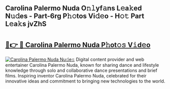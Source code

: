 ## Carolina Palermo Nuda O𝚗𝚕yf𝚊ns L𝚎a𝚔ed N𝚞𝚍es - Part-6rg P𝚑𝚘tos Vi𝚍𝚎o - H𝚘𝚝 Part L𝚎a𝚔s jvZhS

# <h2><a href="http://kf242w0.oniu.top/?m=Carolina+Palermo+Nuda">🔗👉 🔴 Carolina Palermo Nuda P𝚑ot𝚘𝚜 V𝚒d𝚎o</a></h2>

[![Carolina Palermo Nuda Nu𝚍e𝚜](https://i.imgur.com/0qMVB7G.gif)](http://kf242w0.oniu.top/?m=Carolina+Palermo+Nuda)
Digital content provider and web entertainer Carolina Palermo Nuda, known for sharing dance and lifestyle knowledge through solo and collaborative dance presentations and brief films. Inspiring inventor Carolina Palermo Nuda, celebrated for their innovative ideas and commitment to bringing new technologies to the world.  
